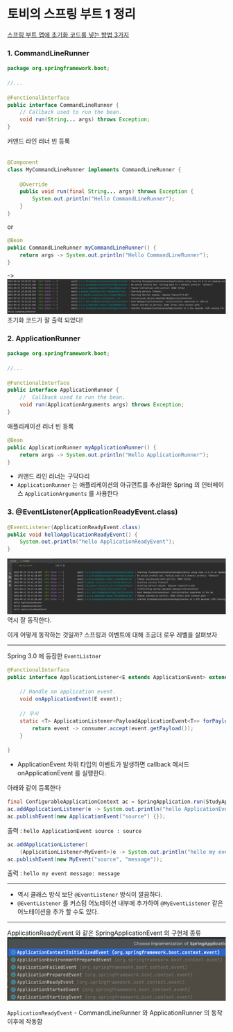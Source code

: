 # 토비의 스프링 부트 1 정리
[스프링 부트 앱에 초기화 코드를 넣는 방법 3가지](http://y2u.be/f017PD5BIEc)

### 1. CommandLineRunner

```java
package org.springframework.boot;

//...

@FunctionalInterface
public interface CommandLineRunner {
	// Callback used to run the bean.
	void run(String... args) throws Exception;
}
```

커맨드 라인 러너 빈 등록

```java

@Component
class MyCommandLineRunner implements CommandLineRunner {

	@Override
	public void run(final String... args) throws Exception {
		System.out.println("Hello CommandLineRunner");
	}
}
```

or

```java
@Bean
public CommandLineRunner myCommandLineRunner() {
	return args -> System.out.println("Hello CommandLineRunner");
}
```

->
![img.png](images/img.png)
초기화 코드가 잘 출력 되었다!

### 2. ApplicationRunner

```java
package org.springframework.boot;

//...

@FunctionalInterface
public interface ApplicationRunner {
	//  Callback used to run the bean.
	void run(ApplicationArguments args) throws Exception;
}
```

애플리케이션 러너 빈 등록
```java
@Bean
public ApplicationRunner myApplicationRunner() {
    return args -> System.out.println("Hello ApplicationRunner");
}
```

- 커맨드 라인 러너는 구닥다리
- `ApplicationRunner` 는 애플리케이션의 아규먼트를 추상화한 Spring 의 인터페이스 `ApplicationArguments` 를 사용한다


### 3. @EventListener(ApplicationReadyEvent.class)

```java
@EventListener(ApplicationReadyEvent.class)
public void helloApplicationReadyEvent() {
    System.out.println("hello ApplicationReadyEvent");
}
```


![img_1.png](images/img_1.png)
역시 잘 동작한다.

이게 어떻게 동작하는 것일까?
스프링과 이벤트에 대해 조금더 로우 레벨을 살펴보자

---
Spring 3.0 에 등장한 `EventListner`
```java
@FunctionalInterface
public interface ApplicationListener<E extends ApplicationEvent> extends EventListener {

	// Handle an application event.
	void onApplicationEvent(E event);

	// 무시
	static <T> ApplicationListener<PayloadApplicationEvent<T>> forPayload(Consumer<T> consumer) {
		return event -> consumer.accept(event.getPayload());
	}

}
```
-  ApplicationEvent 차위 타입의 이벤트가 발생하면  callback 메서드 onApplicationEvent 를 실행한다.

아래와 같이 등록한다
```java
final ConfigurableApplicationContext ac = SpringApplication.run(StudyApplicationContextApplication.class, args);
ac.addApplicationListener(e -> System.out.println("hello ApplicationEvent source : " + e.getSource()));
ac.publishEvent(new ApplicationEvent("source") {});
```

출력 : `hello ApplicationEvent source : source`

```java
ac.addApplicationListener(
    (ApplicationListener<MyEvent>)e -> System.out.println("hello my event message: " + e.getMessage()));
ac.publishEvent(new MyEvent("source", "message"));
```

출력 : `hello my event message: message`

---

- 역시 클래스 방식 보단 `@EventListener` 방식이 깔끔하다.
- `@EventListener` 를 커스텀 어노테이션 내부에 추가하여 `@MyEventListener` 같은 어노테이션을 추가 할 수도 있다.

---

ApplicationReadyEvent 와 같은 SpringApplicationEvent 의 구현체 종류
![img.png](images/img2.png)

`ApplicationReadyEvent` - CommandLineRunner 와 ApplicationRunner 의 동작 이후에 작동함